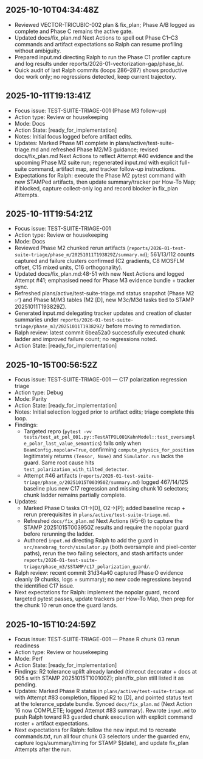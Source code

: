 ## 2025-10-10T04:34:48Z
- Reviewed VECTOR-TRICUBIC-002 plan & fix_plan; Phase A/B logged as complete and Phase C remains the active gate.
- Updated docs/fix_plan.md Next Actions to spell out Phase C1–C3 commands and artifact expectations so Ralph can resume profiling without ambiguity.
- Prepared input.md directing Ralph to run the Phase C1 profiler capture and log results under reports/2026-01-vectorization-gap/phase_b/.
- Quick audit of last Ralph commits (loops 286–287) shows productive doc work only; no regressions detected, keep current trajectory.
## 2025-10-11T19:13:41Z
- Focus issue: TEST-SUITE-TRIAGE-001 (Phase M3 follow-up)
- Action type: Review or housekeeping
- Mode: Docs
- Action State: [ready_for_implementation]
- Notes: Initial focus logged before artifact edits.
- Updates: Marked Phase M1 complete in plans/active/test-suite-triage.md and refreshed Phase M2/M3 guidance; revised docs/fix_plan.md Next Actions to reflect Attempt #40 evidence and the upcoming Phase M2 suite run; regenerated input.md with explicit full-suite command, artifact map, and tracker follow-up instructions.
- Expectations for Ralph: execute the Phase M2 pytest command with new STAMPed artifacts, then update summary/tracker per How-To Map; if blocked, capture collect-only log and record blocker in fix_plan Attempts.

## 2025-10-11T19:54:21Z
- Focus issue: TEST-SUITE-TRIAGE-001
- Action type: Review or housekeeping
- Mode: Docs
- Reviewed Phase M2 chunked rerun artifacts (`reports/2026-01-test-suite-triage/phase_m/20251011T193829Z/summary.md`); 561/13/112 counts captured and failure clusters confirmed (C2 gradients, C8 MOSFLM offset, C15 mixed units, C16 orthogonality).
- Updated docs/fix_plan.md:48-51 with new Next Actions and logged Attempt #41; emphasised need for Phase M3 evidence bundle + tracker sync.
- Refreshed plans/active/test-suite-triage.md status snapshot (Phase M2 ✅) and Phase M/M3 tables (M2 [D], new M3c/M3d tasks tied to STAMP 20251011T193829Z).
- Generated input.md delegating tracker updates and creation of cluster summaries under `reports/2026-01-test-suite-triage/phase_m3/20251011T193829Z/` before moving to remediation.
- Ralph review: latest commit 6bea52a0 successfully executed chunk ladder and improved failure count; no regressions noted.
- Action State: [ready_for_implementation]

## 2025-10-15T00:56:52Z
- Focus issue: TEST-SUITE-TRIAGE-001 — C17 polarization regression triage
- Action type: Debug
- Mode: Parity
- Action State: [ready_for_implementation]
- Notes: Initial selection logged prior to artifact edits; triage complete this loop.
- Findings:
  - Targeted repro (`pytest -vv tests/test_at_pol_001.py::TestATPOL001KahnModel::test_oversample_polar_last_value_semantics`) fails only when `BeamConfig.nopolar=True`, confirming `compute_physics_for_position` legitimately returns `(Tensor, None)` and `Simulator.run` lacks the guard. Same root cause hits `test_polarization_with_tilted_detector`.
  - Attempt #46 artifacts (`reports/2026-01-test-suite-triage/phase_o/20251015T003950Z/summary.md`) logged 467/14/125 baseline plus new C17 regression and missing chunk 10 selectors; chunk ladder remains partially complete.
- Updates:
  - Marked Phase O tasks O1→[D], O2→[P]; added baseline recap + rerun prerequisites in `plans/active/test-suite-triage.md`.
  - Refreshed `docs/fix_plan.md` Next Actions (#5–6) to capture the STAMP 20251015T003950Z results and require the nopolar guard before rerunning the ladder.
  - Authored `input.md` directing Ralph to add the guard in `src/nanobrag_torch/simulator.py` (both oversample and pixel-center paths), rerun the two failing selectors, and stash artifacts under `reports/2026-01-test-suite-triage/phase_m3/$STAMP/c17_polarization_guard/`.
- Ralph review: recent commit 31d34a40 captured Phase O evidence cleanly (9 chunks, logs + summary); no new code regressions beyond the identified C17 issue.
- Next expectations for Ralph: implement the nopolar guard, record targeted pytest passes, update trackers per How-To Map, then prep for the chunk 10 rerun once the guard lands.

## 2025-10-15T10:24:59Z
- Focus issue: TEST-SUITE-TRIAGE-001 — Phase R chunk 03 rerun readiness
- Action type: Review or housekeeping
- Mode: Perf
- Action State: [ready_for_implementation]
- Findings: R2 tolerance uplift already landed (timeout decorator + docs at 905 s with STAMP 20251015T100100Z); plan/fix_plan still listed it as pending.
- Updates: Marked Phase R status in `plans/active/test-suite-triage.md` with Attempt #83 completion, flipped R2 to [D], and pointed status text at the tolerance_update bundle. Synced `docs/fix_plan.md` (Next Action 16 now COMPLETE; logged Attempt #83 summary). Rewrote `input.md` to push Ralph toward R3 guarded chunk execution with explicit command roster + artifact expectations.
- Next expectations for Ralph: follow the new input.md to recreate commands.txt, run all four chunk 03 selectors under the guarded env, capture logs/summary/timing for STAMP $(date), and update fix_plan Attempts after the run.
